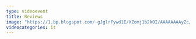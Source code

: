 ```yaml
---
type: videoevent
title: Reviews
image: "https://1.bp.blogspot.com/-gJglrFywd1E/XZomj1b2kOI/AAAAAAAAyZc/Cg90I_V3xV40Rt-2Ux4yHdkcBZdDVdl3wCKgBGAsYHg/s1600/gadgets.jpg"
videocategories: it
---
```

